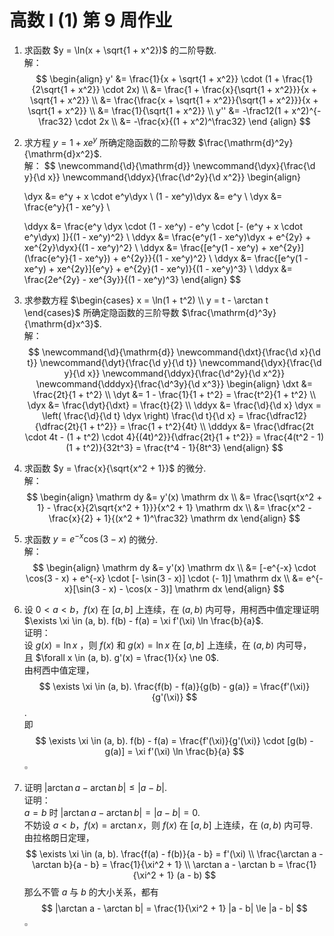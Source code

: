 # 高数 I (1) 第 9 周作业

1. 求函数 $y = \ln(x + \sqrt{1 + x^2})$ 的二阶导数.  
   解：
   $$
   \begin{align}
   y'
   &= \frac{1}{x + \sqrt{1 + x^2}} \cdot (1 + \frac{1}{2\sqrt{1 + x^2}} \cdot 2x) \\
   &= \frac{1 + \frac{x}{\sqrt{1 + x^2}}}{x + \sqrt{1 + x^2}} \\
   &= \frac{\frac{x + \sqrt{1 + x^2}}{\sqrt{1 + x^2}}}{x + \sqrt{1 + x^2}} \\
   &= \frac{1}{\sqrt{1 + x^2}} \\
   y''
   &= -\frac12(1 + x^2)^{-\frac32} \cdot 2x \\
   &= -\frac{x}{(1 + x^2)^\frac32}
   \end {align}
   $$

2. 求方程 $y = 1 + xe^y$ 所确定隐函数的二阶导数 $\frac{\mathrm{d}^2y}{\mathrm{d}x^2}$.  
   解：
   $$
   \newcommand{\d}{\mathrm{d}}
   \newcommand{\dyx}{\frac{\d y}{\d x}}
   \newcommand{\ddyx}{\frac{\d^2y}{\d x^2}}
   \begin{align}
   
   \dyx &= e^y + x \cdot e^y\dyx \\
   (1 - xe^y)\dyx &= e^y \\
   \dyx &= \frac{e^y}{1 - xe^y} \\
   
   \ddyx &= \frac{e^y \dyx \cdot (1 - xe^y) - e^y \cdot [- (e^y + x \cdot e^y\dyx) ]}{(1 - xe^y)^2} \\
   \ddyx &= \frac{e^y(1 - xe^y)\dyx + e^{2y} + xe^{2y}\dyx}{(1 - xe^y)^2} \\
   \ddyx &= \frac{[e^y(1 - xe^y) + xe^{2y}](\frac{e^y}{1 - xe^y}) + e^{2y}}{(1 - xe^y)^2} \\
   \ddyx &= \frac{[e^y(1 - xe^y) + xe^{2y}]{e^y} + e^{2y}(1 - xe^y)}{(1 - xe^y)^3} \\
   \ddyx &= \frac{2e^{2y} - xe^{3y}}{(1 - xe^y)^3}
   \end{align}
   $$

3. 求参数方程 $\begin{cases} x = \ln(1 + t^2) \\ y = t - \arctan t \end{cases}$ 所确定隐函数的三阶导数 $\frac{\mathrm{d}^3y}{\mathrm{d}x^3}$.  
   解：  
   $$
   \newcommand{\d}{\mathrm{d}}
   \newcommand{\dxt}{\frac{\d x}{\d t}}
   \newcommand{\dyt}{\frac{\d y}{\d t}}
   \newcommand{\dyx}{\frac{\d y}{\d x}}
   \newcommand{\ddyx}{\frac{\d^2y}{\d x^2}}
   \newcommand{\dddyx}{\frac{\d^3y}{\d x^3}}
   \begin{align}
   \dxt &= \frac{2t}{1 + t^2} \\
   \dyt &= 1 - \frac{1}{1 + t^2} = \frac{t^2}{1 + t^2} \\
   \dyx &= \frac{\dyt}{\dxt} = \frac{t}{2} \\
   \ddyx &= \frac{\d}{\d x} \dyx = \left( \frac{\d}{\d t} \dyx \right) \frac{\d t}{\d x}
   = \frac{\dfrac12}{\dfrac{2t}{1 + t^2}} = \frac{1 + t^2}{4t} \\
   \dddyx &= \frac{\dfrac{2t \cdot 4t - (1 + t^2) \cdot 4}{(4t)^2}}{\dfrac{2t}{1 + t^2}}
   = \frac{4(t^2 - 1)(1 + t^2)}{32t^3} = \frac{t^4 - 1}{8t^3}
   \end{align}
   $$

4. 求函数 $y = \frac{x}{\sqrt{x^2 + 1}}$ 的微分.  
   解：  
   $$
   \begin{align}
   \mathrm dy
   &= y'(x) \mathrm dx \\
   &= \frac{\sqrt{x^2 + 1} - \frac{x}{2\sqrt{x^2 + 1}}}{x^2 + 1} \mathrm dx \\
   &= \frac{x^2 - \frac{x}{2} + 1}{(x^2 + 1)^\frac32} \mathrm dx
   \end{align}
   $$

5. 求函数 $y = e^{-x} \cos(3 - x)$ 的微分.  
   解：  
   $$
   \begin{align}
   \mathrm dy
   &= y'(x) \mathrm dx \\
   &= [-e^{-x} \cdot \cos(3 - x) + e^{-x} \cdot [- \sin(3 - x)] \cdot (- 1)] \mathrm dx \\
   &= e^{-x}[\sin(3 - x) - \cos(x - 3)] \mathrm dx
   \end{align}
   $$

6. 设 $0 < a < b$，$f(x)$ 在 $[a, b]$ 上连续，在 $(a, b)$ 内可导，用柯西中值定理证明 $\exists \xi \in (a, b). f(b) - f(a) = \xi f'(\xi) \ln \frac{b}{a}$.  
   证明：  
   设 $g(x) = \ln x$ ，则 $f(x)$ 和 $g(x) = \ln x$ 在 $[a, b]$ 上连续，在 $(a, b)$ 内可导，  
   且 $\forall x \in (a, b). g'(x) = \frac{1}{x} \ne 0$.  
   由柯西中值定理，
   $$
   \exists \xi \in (a, b). \frac{f(b) - f(a)}{g(b) - g(a)} = \frac{f'(\xi)}{g'(\xi)}
   $$
   .  
   即
   $$
   \exists \xi \in (a, b). f(b) - f(a) = \frac{f'(\xi)}{g'(\xi)} \cdot [g(b) - g(a)] = \xi f'(\xi) \ln \frac{b}{a}
   $$
   $\square$

7. 证明 $|\arctan a - \arctan b| \le |a - b|$.  
   证明：  
   $a = b$ 时 $|\arctan a - \arctan b| = |a - b| = 0$.  
   不妨设 $a < b$，$f(x) = \arctan x$，则 $f(x)$ 在 $[a, b]$ 上连续，在 $(a, b)$ 内可导.  
   由拉格朗日定理，  
   $$
   \exists \xi \in (a, b). \frac{f(a) - f(b)}{a - b} = f'(\xi) \\
   \frac{\arctan a - \arctan b}{a - b} = \frac{1}{\xi^2 + 1} \\
   \arctan a - \arctan b = \frac{1}{\xi^2 + 1} (a - b)
   $$
   那么不管 $a$ 与 $b$ 的大小关系，都有  
   $$
   |\arctan a - \arctan b| = \frac{1}{\xi^2 + 1} |a - b| \le |a - b|
   $$
   $\square$

